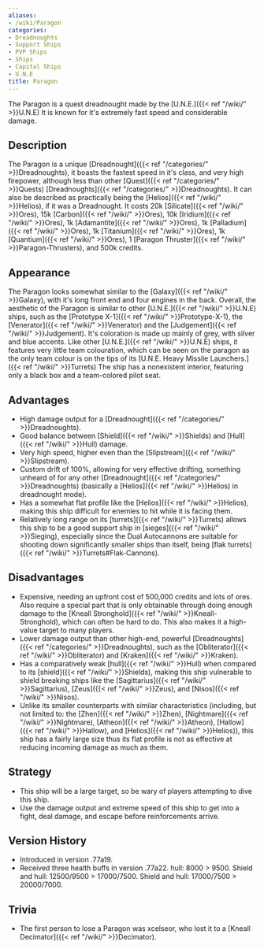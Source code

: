 ```yaml
---
aliases:
- /wiki/Paragon
categories:
- Dreadnoughts
- Support Ships
- PVP Ships
- Ships
- Capital Ships
- U.N.E
title: Paragon
---
```


The Paragon is a quest dreadnought made by the [U.N.E.]({{< ref "/wiki/" >}}U.N.E) It is known for it's extremely fast speed and considerable damage.

## Description

The Paragon is a unique [Dreadnought]({{< ref "/categories/" >}}Dreadnoughts), it boasts the fastest speed in it's class, and very high firepower, although less than other [Quest]({{< ref "/categories/" >}}Quests) [Dreadnoughts]({{< ref "/categories/" >}}Dreadnoughts). It can also be described as practically being the [Helios]({{< ref "/wiki/" >}}Helios), if it was a Dreadnought. It costs 20k [Silicate]({{< ref "/wiki/" >}}Ores), 15k [Carbon]({{< ref "/wiki/" >}}Ores), 10k [Iridium]({{< ref "/wiki/" >}}Ores), 1k [Adamantite]({{< ref "/wiki/" >}}Ores), 1k [Palladium]({{< ref "/wiki/" >}}Ores), 1k [Titanium]({{< ref "/wiki/" >}}Ores), 1k [Quantium]({{< ref "/wiki/" >}}Ores), 1 [Paragon Thruster]({{< ref "/wiki/" >}}Paragon-Thrusters), and 500k credits.

## Appearance

The Paragon looks somewhat similar to the [Galaxy]({{< ref "/wiki/" >}}Galaxy), with it's long front end and four engines in the back. Overall, the aesthetic of the Paragon is similar to other [U.N.E.]({{< ref "/wiki/" >}}U.N.E) ships, such as the [Prototype X-1]({{< ref "/wiki/" >}}Prototype-X-1), the [Venerator]({{< ref "/wiki/" >}}Venerator) and the [Judgement]({{< ref "/wiki/" >}}Judgement). It's coloration is made up mainly of grey, with silver and blue accents. Like other [U.N.E.]({{< ref "/wiki/" >}}U.N.E) ships, it features very little team colouration, which can be seen on the paragon as the only team colour is on the tips of its [U.N.E. Heavy Missile Launchers.]({{< ref "/wiki/" >}}Turrets) The ship has a nonexistent interior, featuring only a black box and a team-colored pilot seat.

## Advantages

- High damage output for a [Dreadnought]({{< ref "/categories/" >}}Dreadnoughts).
- Good balance between [Shield]({{< ref "/wiki/" >}}Shields) and [Hull]({{< ref "/wiki/" >}}Hull) damage.
- Very high speed, higher even than the [Slipstream]({{< ref "/wiki/" >}}Slipstream).
- Custom drift of 100%, allowing for very effective drifting, something unheard of for any other [Dreadnought]({{< ref "/categories/" >}}Dreadnoughts) (basically a [Helios]({{< ref "/wiki/" >}}Helios) in dreadnought mode).
- Has a somewhat flat profile like the [Helios]({{< ref "/wiki/" >}}Helios), making this ship difficult for enemies to hit while it is facing them.
- Relatively long range on its [turrets]({{< ref "/wiki/" >}}Turrets) allows this ship to be a good support ship in [sieges]({{< ref "/wiki/" >}}Sieging), especially since the Dual Autocannons are suitable for shooting down significantly smaller ships than itself, being [flak turrets]({{< ref "/wiki/" >}}Turrets#Flak-Cannons).

## Disadvantages

- Expensive, needing an upfront cost of 500,000 credits and lots of ores. Also require a special part that is only obtainable through doing enough damage to the [Kneall Stronghold]({{< ref "/wiki/" >}}Kneall-Stronghold), which can often be hard to do. This also makes it a high-value target to many players.
- Lower damage output than other high-end, powerful [Dreadnoughts]({{< ref "/categories/" >}}Dreadnoughts), such as the [Obliterator]({{< ref "/wiki/" >}}Obliterator) and [Kraken]({{< ref "/wiki/" >}}Kraken).
- Has a comparatively weak [hull]({{< ref "/wiki/" >}}Hull) when compared to its [shield]({{< ref "/wiki/" >}}Shields), making this ship vulnerable to shield breaking ships like the [Sagittarius]({{< ref "/wiki/" >}}Sagittarius), [Zeus]({{< ref "/wiki/" >}}Zeus), and [Nisos]({{< ref "/wiki/" >}}Nisos).
- Unlike its smaller counterparts with similar characteristics (including, but not limited to: the [Zhen]({{< ref "/wiki/" >}}Zhen), [Nightmare]({{< ref "/wiki/" >}}Nightmare), [Atheon]({{< ref "/wiki/" >}}Atheon), [Hallow]({{< ref "/wiki/" >}}Hallow), and [Helios]({{< ref "/wiki/" >}}Helios)), this ship has a fairly large size thus its flat profile is not as effective at reducing incoming damage as much as them.

## Strategy

- This ship will be a large target, so be wary of players attempting to dive this ship.
- Use the damage output and extreme speed of this ship to get into a fight, deal damage, and escape before reinforcements arrive.

## Version History 

- Introduced in version .77a19.
- Received three health buffs in version .77a22. hull: 8000 > 9500. Shield and hull: 12500/9500 > 17000/7500. Shield and hull: 17000/7500 > 20000/7000.

## Trivia

- The first person to lose a Paragon was xcelseor, who lost it to a [Kneall Decimator]({{< ref "/wiki/" >}}Decimator).